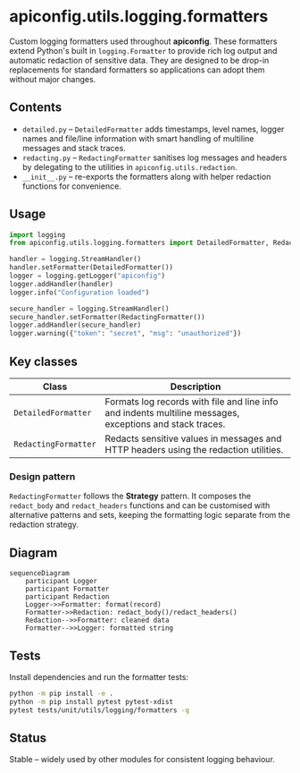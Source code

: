 # apiconfig.utils.logging.formatters

Custom logging formatters used throughout **apiconfig**. These formatters extend
Python's built in `logging.Formatter` to provide rich log output and automatic
redaction of sensitive data. They are designed to be drop-in replacements for
standard formatters so applications can adopt them without major changes.

## Contents
- `detailed.py` – `DetailedFormatter` adds timestamps, level names, logger names
  and file/line information with smart handling of multiline messages and stack
  traces.
- `redacting.py` – `RedactingFormatter` sanitises log messages and headers by
  delegating to the utilities in `apiconfig.utils.redaction`.
- `__init__.py` – re-exports the formatters along with helper redaction
  functions for convenience.

## Usage
```python
import logging
from apiconfig.utils.logging.formatters import DetailedFormatter, RedactingFormatter

handler = logging.StreamHandler()
handler.setFormatter(DetailedFormatter())
logger = logging.getLogger("apiconfig")
logger.addHandler(handler)
logger.info("Configuration loaded")

secure_handler = logging.StreamHandler()
secure_handler.setFormatter(RedactingFormatter())
logger.addHandler(secure_handler)
logger.warning({"token": "secret", "msg": "unauthorized"})
```

## Key classes
| Class | Description |
| ----- | ----------- |
| `DetailedFormatter` | Formats log records with file and line info and indents multiline messages, exceptions and stack traces. |
| `RedactingFormatter` | Redacts sensitive values in messages and HTTP headers using the redaction utilities. |

### Design pattern
`RedactingFormatter` follows the **Strategy** pattern. It composes the
`redact_body` and `redact_headers` functions and can be customised with
alternative patterns and sets, keeping the formatting logic separate from the
redaction strategy.

## Diagram
```mermaid
sequenceDiagram
    participant Logger
    participant Formatter
    participant Redaction
    Logger->>Formatter: format(record)
    Formatter->>Redaction: redact_body()/redact_headers()
    Redaction-->>Formatter: cleaned data
    Formatter-->>Logger: formatted string
```

## Tests
Install dependencies and run the formatter tests:
```bash
python -m pip install -e .
python -m pip install pytest pytest-xdist
pytest tests/unit/utils/logging/formatters -q
```

## Status
Stable – widely used by other modules for consistent logging behaviour.
